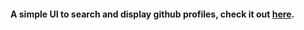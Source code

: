 #### A simple UI to search and display github profiles, check it out [here](githhub-finder-solo-exe.vercel.app).
